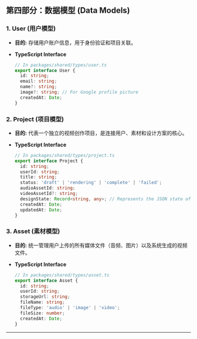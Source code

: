 ## **第四部分：数据模型 (Data Models)**

### **1. User (用户模型)**

* **目的:** 存储用户账户信息，用于身份验证和项目关联。
* **TypeScript Interface**

  ```typescript
  // In packages/shared/types/user.ts
  export interface User {
    id: string;
    email: string;
    name?: string;
    image?: string; // For Google profile picture
    createdAt: Date;
  }
  ```

### **2. Project (项目模型)**

* **目的:** 代表一个独立的视频创作项目，是连接用户、素材和设计方案的核心。
* **TypeScript Interface**

  ```typescript
  // In packages/shared/types/project.ts
  export interface Project {
    id: string;
    userId: string;
    title: string;
    status: 'draft' | 'rendering' | 'complete' | 'failed';
    audioAssetId: string;
    videoAssetId?: string;
    designState: Record<string, any>; // Represents the JSON state of the editor
    createdAt: Date;
    updatedAt: Date;
  }
  ```

### **3. Asset (素材模型)**

* **目的:** 统一管理用户上传的所有媒体文件（音频、图片）以及系统生成的视频文件。
* **TypeScript Interface**

  ```typescript
  // In packages/shared/types/asset.ts
  export interface Asset {
    id: string;
    userId: string;
    storageUrl: string;
    fileName: string;
    fileType: 'audio' | 'image' | 'video';
    fileSize: number;
    createdAt: Date;
  }
  ```

***
